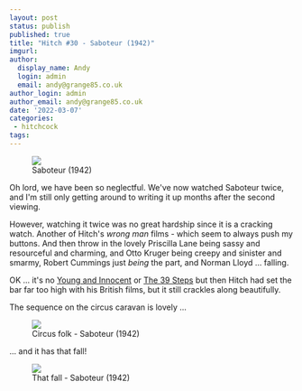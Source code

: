 ```yaml
---
layout: post
status: publish
published: true
title: "Hitch #30 - Saboteur (1942)"
imgurl: 
author:
  display_name: Andy
  login: admin
  email: andy@grange85.co.uk
author_login: admin
author_email: andy@grange85.co.uk
date: '2022-03-07'
categories:
 - hitchcock
tags:
---
```

<figure><img src="{{site.baseurl}}/images/hitch/saboteur-1942-promo.jpg" class="img-responsive" /><figcaption>Saboteur (1942)</figcaption></figure>
Oh lord, we have been so neglectful. We've now watched Saboteur twice, and I'm still only getting around to writing it up months after the second viewing.

However, watching it twice was no great hardship since it is a cracking watch. Another of Hitch's _wrong man_ films - which seem to always push my buttons. And then throw in the lovely Priscilla Lane being sassy and resourceful and charming, and Otto Kruger being creepy and sinister and smarmy, Robert Cummings just _being_ the part, and Norman Lloyd ... falling.

OK ... it's no [Young and Innocent](/swirling/2018/03/04/hitch-23-young-and-innocent-1937/) or [The 39 Steps](/swirling/2017/08/05/hitch-20-the-39-steps/) but then Hitch had set the bar far too high with his British films, but it still crackles along beautifully.

The sequence on the circus caravan is lovely ... 
<figure class="aligncenter"><img src="https://thejar.hitchcock.zone/1000/Saboteur%20(1942)/0426.jpg" class="img-responsive" /><figcaption>Circus folk - Saboteur (1942)</figcaption></figure>

... and it has that fall!

<figure class="aligncenter"><img src="https://thejar.hitchcock.zone/1000/Saboteur%20(1942)/0994.jpg" class="img-responsive" /><figcaption>That fall - Saboteur (1942)</figcaption></figure>
